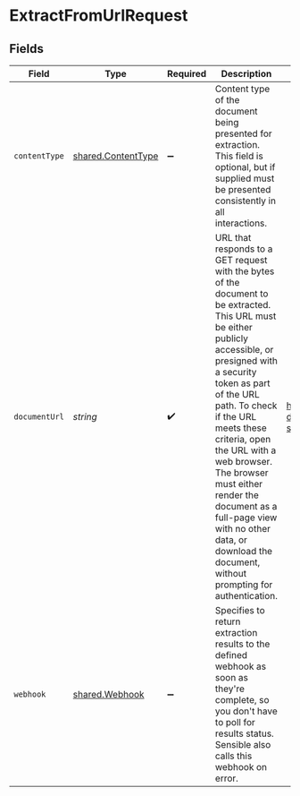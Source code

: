 # ExtractFromUrlRequest


## Fields

| Field                                                                                                                                                                                                                                                                                                                                                                                                                      | Type                                                                                                                                                                                                                                                                                                                                                                                                                       | Required                                                                                                                                                                                                                                                                                                                                                                                                                   | Description                                                                                                                                                                                                                                                                                                                                                                                                                | Example                                                                                                                                                                                                                                                                                                                                                                                                                    |
| -------------------------------------------------------------------------------------------------------------------------------------------------------------------------------------------------------------------------------------------------------------------------------------------------------------------------------------------------------------------------------------------------------------------------- | -------------------------------------------------------------------------------------------------------------------------------------------------------------------------------------------------------------------------------------------------------------------------------------------------------------------------------------------------------------------------------------------------------------------------- | -------------------------------------------------------------------------------------------------------------------------------------------------------------------------------------------------------------------------------------------------------------------------------------------------------------------------------------------------------------------------------------------------------------------------- | -------------------------------------------------------------------------------------------------------------------------------------------------------------------------------------------------------------------------------------------------------------------------------------------------------------------------------------------------------------------------------------------------------------------------- | -------------------------------------------------------------------------------------------------------------------------------------------------------------------------------------------------------------------------------------------------------------------------------------------------------------------------------------------------------------------------------------------------------------------------- |
| `contentType`                                                                                                                                                                                                                                                                                                                                                                                                              | [shared.ContentType](../../../sdk/models/shared/contenttype.md)                                                                                                                                                                                                                                                                                                                                                            | :heavy_minus_sign:                                                                                                                                                                                                                                                                                                                                                                                                         | Content type of the document being presented for extraction. This field is optional, but if supplied must be presented consistently in all interactions.                                                                                                                                                                                                                                                                   |                                                                                                                                                                                                                                                                                                                                                                                                                            |
| `documentUrl`                                                                                                                                                                                                                                                                                                                                                                                                              | *string*                                                                                                                                                                                                                                                                                                                                                                                                                   | :heavy_check_mark:                                                                                                                                                                                                                                                                                                                                                                                                         | URL that responds to a GET request with the bytes of the document to be extracted. This URL must be either publicly accessible, or presigned with a security token as part of the URL path. To check if the URL meets these criteria, open the URL with a web browser. The browser must either render the document as a full-page view with no other data, or download the document, without prompting for authentication. | https://github.com/sensible-hq/sensible-docs/raw/main/readme-sync/assets/v0/pdfs/auto_insurance_anyco.pdf                                                                                                                                                                                                                                                                                                                  |
| `webhook`                                                                                                                                                                                                                                                                                                                                                                                                                  | [shared.Webhook](../../../sdk/models/shared/webhook.md)                                                                                                                                                                                                                                                                                                                                                                    | :heavy_minus_sign:                                                                                                                                                                                                                                                                                                                                                                                                         | Specifies to return extraction results to the defined webhook as soon as they're complete, so you don't have to poll for results status. Sensible also calls this webhook on error.                                                                                                                                                                                                                                        |                                                                                                                                                                                                                                                                                                                                                                                                                            |
